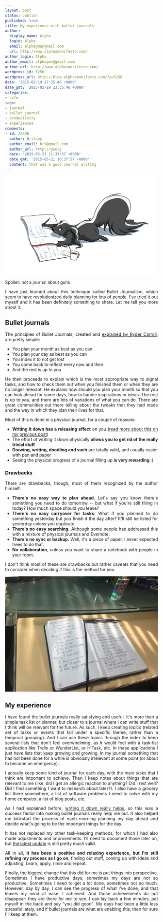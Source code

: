```yaml
---
layout: post
status: publish
published: true
title: My experience with bullet journals
author:
  display_name: Alpha
  login: Alpha
  email: alphagma@gmail.com
  url: http://www.alphasmanifesto.com/
author_login: Alpha
author_email: alphagma@gmail.com
author_url: http://www.alphasmanifesto.com/
wordpress_id: 5256
wordpress_url: http://blog.alphasmanifesto.com/?p=5256
date: '2015-02-19 17:35:46 +0000'
date_gmt: '2015-02-19 23:35:46 +0000'
categories:
- Life
tags:
- journal
- bullet journal
- productivity
- experiences
comments:
- id: 25398
  author: Britney
  author_email: bri@gmail.com
  author_url: http://goolg
  date: '2015-05-21 11:37:57 +0000'
  date_gmt: '2015-05-21 16:37:57 +0000'
  content: that was a good Journal writing
---
```


![](/assets/Journal.gif)

Spoiler: not a journal about guns

<p style="text-align: justify;">I have just learned about this technique called Bullet Journalism, which seem to have revolutionized daily planning for lots of people. I've tried it out myself and it has been definitely something to share. Let me tell you more about it.</p>
<p><!--more--></p>
<h2>Bullet journals</h2>
<p style="text-align: justify;">The principles of Bullet Journals, created and <a href="http://www.bulletjournal.com/">explained by Ryder Carroll</a>, are pretty simple:</p>
<ul>
<li>You plan your month as best as you can</li>
<li>You plan your day as best as you can</li>
<li>You index it to not get lost</li>
<li>You come back to reflect every now and then</li>
<li>And the rest is up to you</li>
</ul>
<p style="text-align: justify;">He then proceeds to explain&nbsp;which is the most appropriate way to signal tasks, and how to check them out when you finished them or when they are no longer relevant. He explains how should you plan your month so that you can look ahead for some days, how to handle inspirations or ideas. The rest is up to you, and there are lots of variations of what you can do. There are great communities out there telling about the tweaks that they had made and the way in which they plan their lives for that.</p>
<p style="text-align: justify;">Most of this is done in a physical journal, for a couple of reasons:</p>
<ul>
<li style="text-align: justify;"><strong>Writing it down has a releasing effect</strong> on you (<a href="https://blog.alphasmanifesto.com/2014/12/22/write-it-down/">read more about this on my previous post</a>)</li>
<li style="text-align: justify;">The effort of writing it down physically <strong>allows you to get rid of the really trivial stuff</strong></li>
<li style="text-align: justify;"><strong>Drawing, writing, doodling and such</strong> are totally valid, and usually easier with pen and paper</li>
<li style="text-align: justify;">Seeing the physical progress of a journal filling up <strong>is very rewarding</strong> :)</li>
</ul>
<h3>Drawbacks</h3>
<p style="text-align: justify;">There are drawbacks, though, most of them recognized by the author himself:</p>
<ul>
<li style="text-align: justify;"><strong>There's no easy way to plan ahead.</strong> Let's say you know&nbsp;there's something you need to do tomorrow -- but what if you're still filling in today? How much space should you leave?</li>
<li style="text-align: justify;"><strong>There's no easy carryover for tasks.</strong> What if you planned to do something yesterday&nbsp;but you finish it the day after? It'll still be listed for yesterday unless you duplicate.</li>
<li style="text-align: justify;"><strong>There's no easy searching.</strong>&nbsp;Although some people had addressed this with a mixture of physical journals and Evernote.</li>
<li style="text-align: justify;"><strong>There's no sync or backup.</strong>&nbsp;Well,&nbsp;it's a piece of paper. I never expected trees to do that.</li>
<li style="text-align: justify;"><strong>No collaboration</strong>, unless you want to share a notebook with people in your room.</li>
</ul>
<p style="text-align: justify;">I don't think most of these are drawbacks but rather caveats that you need to consider when&nbsp;deciding if this is the method for you.</p>

![](/assets/bullet-journal.jpg)

<h2>My experience</h2>
<p style="text-align: justify;">I have found the bullet journals&nbsp;really satisfying and useful. It's more than a simple task list or planner, but closer to a journal where I can write stuff that I think will be relevant for the future. As such, I keep creating <em>topics</em> (related set of tasks or events that fall under a specific theme, rather than a temporal grouping). And I can use these topics through the index to keep several lists that don't feel overwhelming, as it would feel with a task-list application like Trello or WunderList, or HiTask, etc. In these applications I just have lists that keep growing and growing. In my journal something that has not been done for a while is obviously irrelevant at some point (or about to become an emergency).</p>
<p style="text-align: justify;">I actually keep some kind of journal for each day, with the main tasks that I think are important to achieve. Then I keep notes about things that are relevant to me (like, did I get an allergic reaction to anything? Did I rest well? Did I find something I want to research about later?). I also have a grocery list there somewhere, a list of software problems I need to solve with my home computer, a list of blog posts, etc.</p>
<p style="text-align: justify;">As I had explained before, <a href="https://blog.alphasmanifesto.com/2014/12/22/write-it-down/">writing it down really helps</a>, so this was a success factor into making bullet journals really help me out. It also helped me kickstart the process of each morning planning my day ahead and decide what's going to be the important things for the day.</p>
<p style="text-align: justify;">It has not replaced my other task-keeping methods, for which I had also made adjustments and improvements. I'll need to document those later on, but <a href="https://blog.alphasmanifesto.com/2013/08/08/como-uso-trello-para-trabajar-actualizado/">the latest update</a> is still pretty much valid.</p>
<p style="text-align: justify;">All in all, <strong>it has been a positive and relaxing&nbsp;experience, but I'm still refining my process as I go on</strong>, finding out stuff, coming up with ideas and adjusting. Learn, apply, rinse and repeat.</p>
<p style="text-align: justify;">Finally, the biggest change that this did for me is put things into perspective. Sometimes I have productive days, sometimes my days are not so productive. Sometimes I need to get a lot done, sometimes not so much. However, day by day, I can see the progress of what I've done, and that leaves my mind at ease. I achieved. And those achievements do not disappear: they are there for me to see. I can lay back a few minutes, pat myself in the back and say "you did good". My days had been a little less stressful lately, and if&nbsp;bullet journals are what are enabling this, then for sure I'll keep at them.</p>
